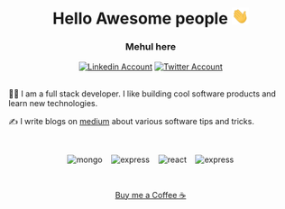 <h1 align="center">Hello Awesome people <img src="https://raw.githubusercontent.com/ABSphreak/ABSphreak/master/gifs/Hi.gif" width="30px"></h1>
<h3 align="center">Mehul here</h3>

<div align="center">
  <a href="https://www.linkedin.com/in/mehulmp/"><img src="https://cdn.worldvectorlogo.com/logos/linkedin-icon-2.svg" title="Linkedin" alt="Linkedin Account" width="30"/></a>
  <a href="https://twitter.com/mehul2802"><img src="https://cdn.worldvectorlogo.com/logos/twitter-6.svg" title="Twitter" alt="Twitter Account" width="40"/></a>
  <br><br>
</div>

👨‍💻 I am a full stack developer. I like building cool software products and learn new technologies. 

<!-- ▶️ I create videos on [YouTube](https://www.youtube.com/c/MehulPrajapati28). -->

✍️ I write blogs on [medium](https://medium.com/@Mehul2802) about various software tips and tricks.

<br>
<p align="center">
  <img src="https://upload.wikimedia.org/wikipedia/commons/9/93/MongoDB_Logo.svg" alt="mongo" width="80" height="50"/>&nbsp;&nbsp;&nbsp;
  <img src="https://upload.wikimedia.org/wikipedia/commons/6/64/Expressjs.png" alt="express" width="80" height="50"/>&nbsp;&nbsp;&nbsp;
  <img src="https://upload.wikimedia.org/wikipedia/commons/thumb/a/a7/React-icon.svg/1280px-React-icon.svg.png" alt="react" width="80" height="50"/>&nbsp;&nbsp;&nbsp;
  <img src="https://upload.wikimedia.org/wikipedia/commons/d/d9/Node.js_logo.svg" alt="express" width="80" height="50"/>
</p>
<br>

<div align="center">
  <p><a href="https://www.buymeacoffee.com/mehulmp">Buy me a Coffee ☕</a></p>
</div>
  
